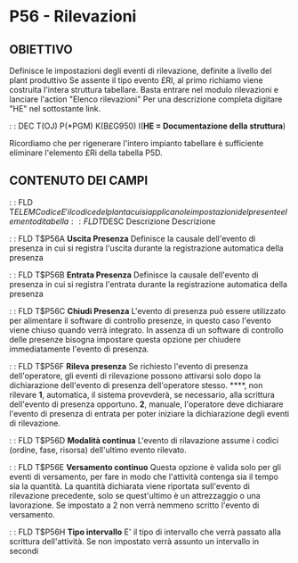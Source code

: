 # P56 - Rilevazioni
## OBIETTIVO
Definisce le impostazioni degli eventi di rilevazione, definite a livello del plant produttivo
Se assente il tipo evento £RI, al primo richiamo viene costruita l'intera struttura tabellare.
Basta entrare nel modulo rilevazioni e lanciare l'action "Elenco rilevazioni"
Per una descrizione completa digitare "HE" nel sottostante link.

 :  : DEC T(OJ) P(\*PGM) K(B£G950) I(**HE = Documentazione della struttura**)

Ricordiamo che per rigenerare l'intero impianto tabellare è sufficiente eliminare l'elemento
£Ri della tabella P5D.

## CONTENUTO DEI CAMPI
 :  : FLD T$ELEM Codice
E'il codice del plant a cui si applicano le impostazioni del presente elemento di tabella
 :  : FLD T$DESC Descrizione
Descrizione

 :  : FLD T$P56A **Uscita Presenza**
Definisce la causale dell'evento di presenza in cui si registra l'uscita durante la
registrazione automatica della presenza

 :  : FLD T$P56B **Entrata Presenza**
Definisce la causale dell'evento di presenza in cui si registra l'entrata durante la
registrazione automatica della presenza

 :  : FLD T$P56C **Chiudi Presenza**
L'evento di presenza può essere utilizzato per alimentare il software di controllo presenze,
in questo caso l'evento viene chiuso quando verrà integrato.
In assenza di un software di controllo delle presenze bisogna impostare questa opzione per chiudere
immediatamente l'evento di presenza.

 :  : FLD T$P56F **Rileva presenza**
Se richiesto l'evento di presenza dell'operatore, gli eventi di rilevazione possono attivarsi
solo dopo la dichiarazione dell'evento di presenza dell'operatore stesso.
****, non rilevare
**1**, automatica, il sistema provevderà, se necessario, alla scrittura dell'evento di presenza
                     opportuno.
**2**, manuale,    l'operatore deve dichiarare l'evento di presenza di entrata per poter iniziare
                     la dichiarazione degli eventi di rilevazione.

 :  : FLD T$P56D **Modalità continua**
L'evento di rilavazione assume i codici (ordine, fase, risorsa) dell'ultimo
evento rilevato.

 :  : FLD T$P56E **Versamento continuo**
Questa opzione è valida solo per gli eventi di versamento, per fare in modo che l'attività
contenga sia il tempo sia la quantità.
La quantità dichiarata viene riportata sull'evento di rilevazione precedente, solo se
quest'ultimo è un attrezzaggio o una lavorazione.
Se impostato a 2 non verrà nemmeno scritto l'evento di versamento.

 :  : FLD T$P56H **Tipo intervallo**
E' il tipo di intervallo che verrà passato alla scrittura dell'attività.
Se non impostato verrà assunto un intervallo in secondi
